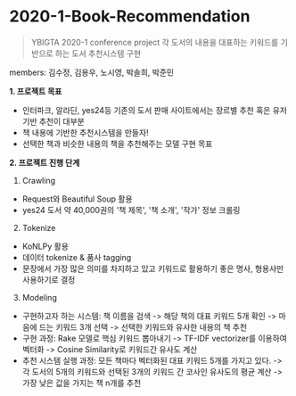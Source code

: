 # 2020-1-Book-Recommendation
> YBIGTA 2020-1 conference project
> 각 도서의 내용을 대표하는 키워드를 기반으로 하는 도서 추천시스템 구현

members: 김수정, 김용우, 노시영, 박솔희, 박준민

**1. 프로젝트 목표**
- 인터파크, 알라딘, yes24등 기존의 도서 판매 사이트에서는 장르별 추천 혹은 유저 기반 추천이 대부분
- 책 내용에 기반한 추천시스템을 만들자!
- 선택한 책과 비슷한 내용의 책을 추천해주는 모델 구현 목표

**2. 프로젝트 진행 단계**
1) Crawling
- Request와 Beautiful Soup 활용
- yes24 도서 약 40,000권의 '책 제목', '책 소개', '작가' 정보 크롤링
2) Tokenize
- KoNLPy 활용
- 데이터 tokenize & 품사 tagging
- 문장에서 가장 많은 의미를 차지하고 있고 키워드로 활용하기 좋은 명사, 형용사만 사용하기로 결정
3) Modeling
- 구현하고자 하는 시스템: 책 이름을 검색 -> 해당 책의 대표 키워드 5개 확인 -> 마음에 드는 키워드 3개 선택 -> 선택한 키워드와 유사한 내용의 책 추천
- 구현 과정: Rake 모델로 핵심 키워드 뽑아내기 -> TF-IDF vectorizer를 이용하여 벡터화 -> Cosine Similarity로 키워드간 유사도 계산
- 추천 시스템 실행 과정: 모든 책마다 벡터화된 대표 키워드 5개를 가지고 있다. -> 각 도서의 5개의 키워드와 선택된 3개의 키워드 간 코사인 유사도의 평균 계산 -> 가장 낮은 값을 가지는 책 n개를 추천
